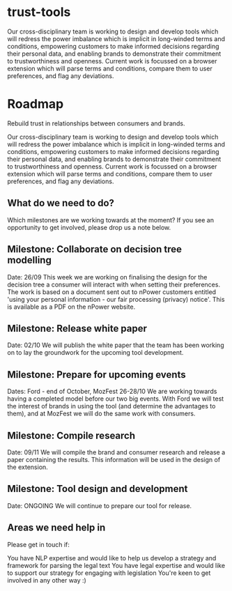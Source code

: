 # trust-tools
Our cross-disciplinary team is working to design and develop tools which will redress the power imbalance which is implicit in long-winded terms and conditions, empowering customers to make informed decisions regarding their personal data, and enabling brands to demonstrate their commitment to trustworthiness and openness. Current work is focussed on a browser extension which will parse terms and conditions, compare them to user preferences, and flag any deviations.

# Roadmap
Rebuild trust in relationships between consumers and brands.

Our cross-disciplinary team is working to design and develop tools which will redress the power imbalance which is implicit in long-winded terms and conditions, empowering customers to make informed decisions regarding their personal data, and enabling brands to demonstrate their commitment to trustworthiness and openness. Current work is focussed on a browser extension which will parse terms and conditions, compare them to user preferences, and flag any deviations.

## What do we need to do?
Which milestones are we working towards at the moment? If you see an opportunity to get involved, please drop us a note below.

## Milestone: Collaborate on decision tree modelling
Date: 26/09
This week we are working on finalising the design for the decision tree a consumer will interact with when setting their preferences. The work is based on a document sent out to nPower customers entitled 'using your personal information - our fair processing (privacy) notice'. This is available as a PDF on the nPower website.

## Milestone: Release white paper
Date: 02/10
We will publish the white paper that the team has been working on to lay the groundwork for the upcoming tool development.

## Milestone: Prepare for upcoming events
Dates: Ford - end of October, MozFest 26-28/10
We are working towards having a completed model before our two big events. With Ford we will test the interest of brands in using the tool (and determine the advantages to them), and at MozFest we will do the same work with consumers.

## Milestone: Compile research
Date: 09/11
We will compile the brand and consumer research and release a paper containing the results. This information will be used in the design of the extension.

## Milestone: Tool design and development
Date: ONGOING
We will continue to prepare our tool for release.

## Areas we need help in
Please get in touch if:

You have NLP expertise and would like to help us develop a strategy and framework for parsing the legal text
You have legal expertise and would like to support our strategy for engaging with legislation
You're keen to get involved in any other way :)

